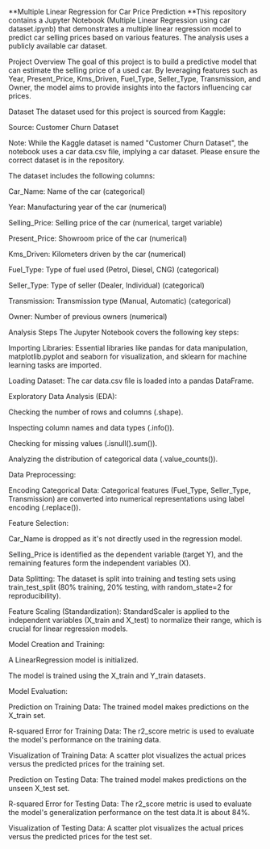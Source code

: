 **Multiple Linear Regression for Car Price Prediction
**This repository contains a Jupyter Notebook (Multiple Linear Regression using car dataset.ipynb) that demonstrates a multiple linear regression model to predict car selling prices based on various features. The analysis uses a publicly available car dataset.

Project Overview
The goal of this project is to build a predictive model that can estimate the selling price of a used car. By leveraging features such as Year, Present_Price, Kms_Driven, Fuel_Type, Seller_Type, Transmission, and Owner, the model aims to provide insights into the factors influencing car prices.

Dataset
The dataset used for this project is sourced from Kaggle:

Source: Customer Churn Dataset

Note: While the Kaggle dataset is named "Customer Churn Dataset", the notebook uses a car data.csv file, implying a car dataset. Please ensure the correct dataset is in the repository.

The dataset includes the following columns:

Car_Name: Name of the car (categorical)

Year: Manufacturing year of the car (numerical)

Selling_Price: Selling price of the car (numerical, target variable)

Present_Price: Showroom price of the car (numerical)

Kms_Driven: Kilometers driven by the car (numerical)

Fuel_Type: Type of fuel used (Petrol, Diesel, CNG) (categorical)

Seller_Type: Type of seller (Dealer, Individual) (categorical)

Transmission: Transmission type (Manual, Automatic) (categorical)

Owner: Number of previous owners (numerical)

Analysis Steps
The Jupyter Notebook covers the following key steps:

Importing Libraries: Essential libraries like pandas for data manipulation, matplotlib.pyplot and seaborn for visualization, and sklearn for machine learning tasks are imported.

Loading Dataset: The car data.csv file is loaded into a pandas DataFrame.

Exploratory Data Analysis (EDA):

Checking the number of rows and columns (.shape).

Inspecting column names and data types (.info()).

Checking for missing values (.isnull().sum()).

Analyzing the distribution of categorical data (.value_counts()).

Data Preprocessing:

Encoding Categorical Data: Categorical features (Fuel_Type, Seller_Type, Transmission) are converted into numerical representations using label encoding (.replace()).

Feature Selection:

Car_Name is dropped as it's not directly used in the regression model.

Selling_Price is identified as the dependent variable (target Y), and the remaining features form the independent variables (X).

Data Splitting: The dataset is split into training and testing sets using train_test_split (80% training, 20% testing, with random_state=2 for reproducibility).

Feature Scaling (Standardization): StandardScaler is applied to the independent variables (X_train and X_test) to normalize their range, which is crucial for linear regression models.

Model Creation and Training:

A LinearRegression model is initialized.

The model is trained using the X_train and Y_train datasets.

Model Evaluation:

Prediction on Training Data: The trained model makes predictions on the X_train set.

R-squared Error for Training Data: The r2_score metric is used to evaluate the model's performance on the training data.

Visualization of Training Data: A scatter plot visualizes the actual prices versus the predicted prices for the training set.

Prediction on Testing Data: The trained model makes predictions on the unseen X_test set.

R-squared Error for Testing Data: The r2_score metric is used to evaluate the model's generalization performance on the test data.It is about 84%.

Visualization of Testing Data: A scatter plot visualizes the actual prices versus the predicted prices for the test set.
